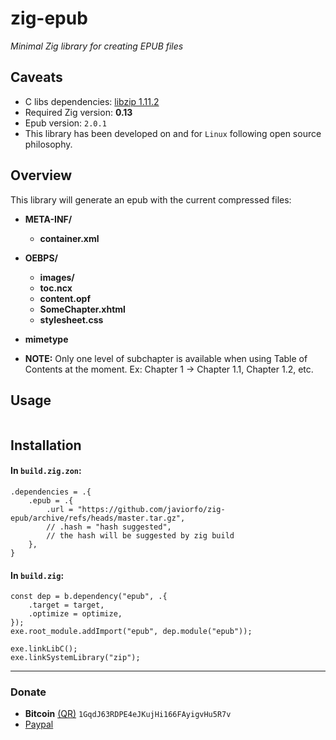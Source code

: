 # zig-epub
*Minimal Zig library for creating EPUB files*

## Caveats
- C libs dependencies: [libzip 1.11.2](https://github.com/nih-at/libzip) 
- Required Zig version: **0.13**
- Epub version: `2.0.1`
- This library has been developed on and for `Linux` following open source philosophy.

## Overview
This library will generate an epub with the current compressed files:
- **META-INF/**
    - **container.xml**
- **OEBPS/**
    - **images/**
    - **toc.ncx**
    - **content.opf**
    - **SomeChapter.xhtml**
    - **stylesheet.css**
- **mimetype**

- **NOTE:** Only one level of subchapter is available when using Table of Contents at the moment. Ex: Chapter 1 -> Chapter 1.1, Chapter 1.2, etc.

## Usage
```zig
```

## Installation
#### In `build.zig.zon`:
```zig
.dependencies = .{
    .epub = .{
        .url = "https://github.com/javiorfo/zig-epub/archive/refs/heads/master.tar.gz",            
        // .hash = "hash suggested",
        // the hash will be suggested by zig build
    },
}
```

#### In `build.zig`:
```zig
const dep = b.dependency("epub", .{
    .target = target,
    .optimize = optimize,
});
exe.root_module.addImport("epub", dep.module("epub"));

exe.linkLibC();
exe.linkSystemLibrary("zip");
```

---

### Donate
- **Bitcoin** [(QR)](https://raw.githubusercontent.com/javiorfo/img/master/crypto/bitcoin.png)  `1GqdJ63RDPE4eJKujHi166FAyigvHu5R7v`
- [Paypal](https://www.paypal.com/donate/?hosted_button_id=FA7SGLSCT2H8G)
